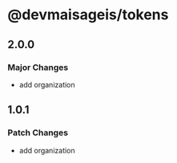 # @devmaisageis/tokens

## 2.0.0

### Major Changes

- add organization

## 1.0.1

### Patch Changes

- add organization
